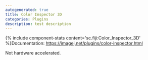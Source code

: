 ```yaml
---
autogenerated: true
title: Color Inspector 3D
categories: Plugins
description: test description
---
```


{% include component-stats content='sc.fiji:Color\_Inspector\_3D' %}Documentation: https://imagej.net/plugins/color-inspector.html

Not hardware accelerated.


